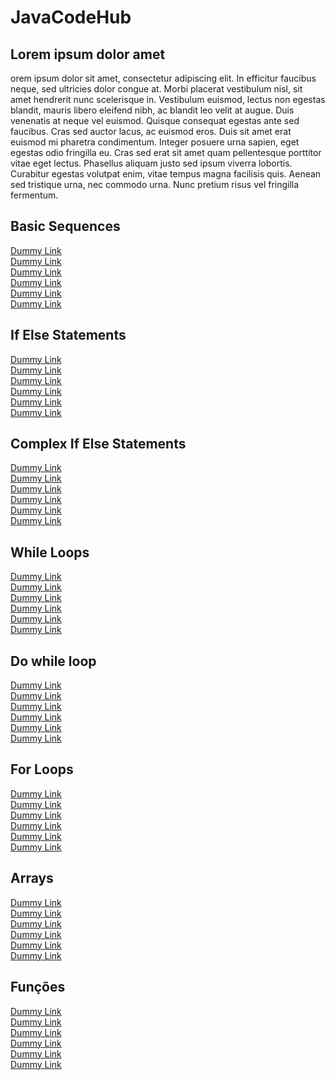 # JavaCodeHub

## Lorem ipsum dolor amet

orem ipsum dolor sit amet, consectetur adipiscing elit. In efficitur faucibus neque, sed ultricies dolor congue at. Morbi placerat vestibulum nisl, sit amet hendrerit nunc scelerisque in. Vestibulum euismod, lectus non egestas blandit, mauris libero eleifend nibh, ac blandit leo velit at augue. Duis venenatis at neque vel euismod. Quisque consequat egestas ante sed faucibus. Cras sed auctor lacus, ac euismod eros. Duis sit amet erat euismod mi pharetra condimentum. Integer posuere urna sapien, eget egestas odio fringilla eu. Cras sed erat sit amet quam pellentesque porttitor vitae eget lectus. Phasellus aliquam justo sed ipsum viverra lobortis. Curabitur egestas volutpat enim, vitae tempus magna facilisis quis. Aenean sed tristique urna, nec commodo urna. Nunc pretium risus vel fringilla fermentum.

## Basic Sequences

[Dummy Link]()<br>
[Dummy Link]()<br>
[Dummy Link]()<br>
[Dummy Link]()<br>
[Dummy Link]()<br>
[Dummy Link]()<br>



## If Else Statements

[Dummy Link]()<br>
[Dummy Link]()<br>
[Dummy Link]()<br>
[Dummy Link]()<br>
[Dummy Link]()<br>
[Dummy Link]()<br>


## Complex If Else Statements

[Dummy Link]()<br>
[Dummy Link]()<br>
[Dummy Link]()<br>
[Dummy Link]()<br>
[Dummy Link]()<br>
[Dummy Link]()<br>


## While Loops

[Dummy Link]()<br>
[Dummy Link]()<br>
[Dummy Link]()<br>
[Dummy Link]()<br>
[Dummy Link]()<br>
[Dummy Link]()<br>



## Do while loop

[Dummy Link]()<br>
[Dummy Link]()<br>
[Dummy Link]()<br>
[Dummy Link]()<br>
[Dummy Link]()<br>
[Dummy Link]()<br>


## For Loops

[Dummy Link]()<br>
[Dummy Link]()<br>
[Dummy Link]()<br>
[Dummy Link]()<br>
[Dummy Link]()<br>
[Dummy Link]()<br>


## Arrays

[Dummy Link]()<br>
[Dummy Link]()<br>
[Dummy Link]()<br>
[Dummy Link]()<br>
[Dummy Link]()<br>
[Dummy Link]()<br>


## Funções

[Dummy Link]()<br>
[Dummy Link]()<br>
[Dummy Link]()<br>
[Dummy Link]()<br>
[Dummy Link]()<br>
[Dummy Link]()<br>

